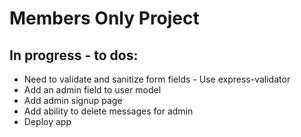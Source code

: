 # Members Only Project

## In progress - to dos:

- Need to validate and sanitize form fields - Use express-validator
- Add an admin field to user model
- Add admin signup page
- Add ability to delete messages for admin
- Deploy app
